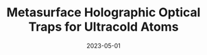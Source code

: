 ---
title: "Metasurface Holographic Optical Traps for Ultracold Atoms"
collection: publications
date: 2023-05-01
venue: 'Progress in Quantum Electronics'
paperurl: 'http://dx.doi.org/10.1016/j.pquantelec.2023.100470'
citation: X. Huang, W. Yuan, <b>A. Holman</b>, M. Kwon, S. J. Masson, R. Gutierrez-Jauregui, A. Asenjo-Garcia, S. Will, and N. Yu, <i>Progress in Quantum Electronics</i> <b>89</b>, 100470 (2023).
---